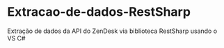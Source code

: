 # Extracao-de-dados-RestSharp
Extração de dados da API do ZenDesk via biblioteca RestSharp usando o VS C#
